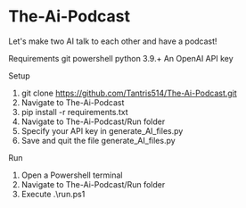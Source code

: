 # The-Ai-Podcast
Let's make two AI talk to each other and have a podcast!

Requirements
git
powershell
python 3.9.+
An OpenAI API key



Setup
1. git clone https://github.com/Tantris514/The-Ai-Podcast.git
2. Navigate to The-Ai-Podcast
3. pip install -r requirements.txt
4. Navigate to The-Ai-Podcast/Run folder
5. Specify your API key in generate_AI_files.py
6. Save and quit the file generate_AI_files.py



Run
1. Open a Powershell terminal
2. Navigate to The-Ai-Podcast/Run folder
3. Execute .\run.ps1
   
